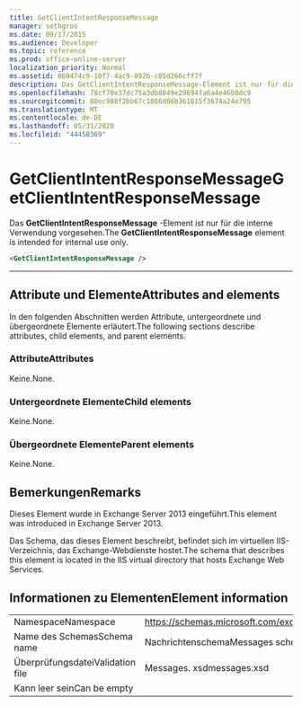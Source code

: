 ```yaml
---
title: GetClientIntentResponseMessage
manager: sethgros
ms.date: 09/17/2015
ms.audience: Developer
ms.topic: reference
ms.prod: office-online-server
localization_priority: Normal
ms.assetid: 069474c9-10f7-4ac9-892b-c85d266cff7f
description: Das GetClientIntentResponseMessage-Element ist nur für die interne Verwendung vorgesehen.
ms.openlocfilehash: 78cf70e37dc75a3db8849e29694fa6a4e4600dc9
ms.sourcegitcommit: 88ec988f2bb67c1866d06b361615f3674a24e795
ms.translationtype: MT
ms.contentlocale: de-DE
ms.lasthandoff: 05/31/2020
ms.locfileid: "44458369"
---
```

# <a name="getclientintentresponsemessage"></a><span data-ttu-id="6f4e2-103">GetClientIntentResponseMessage</span><span class="sxs-lookup"><span data-stu-id="6f4e2-103">GetClientIntentResponseMessage</span></span>

<span data-ttu-id="6f4e2-104">Das **GetClientIntentResponseMessage** -Element ist nur für die interne Verwendung vorgesehen.</span><span class="sxs-lookup"><span data-stu-id="6f4e2-104">The **GetClientIntentResponseMessage** element is intended for internal use only.</span></span> 
  
```XML
<GetClientIntentResponseMessage />
```

 ****
## <a name="attributes-and-elements"></a><span data-ttu-id="6f4e2-105">Attribute und Elemente</span><span class="sxs-lookup"><span data-stu-id="6f4e2-105">Attributes and elements</span></span>

<span data-ttu-id="6f4e2-106">In den folgenden Abschnitten werden Attribute, untergeordnete und übergeordnete Elemente erläutert.</span><span class="sxs-lookup"><span data-stu-id="6f4e2-106">The following sections describe attributes, child elements, and parent elements.</span></span>
  
### <a name="attributes"></a><span data-ttu-id="6f4e2-107">Attribute</span><span class="sxs-lookup"><span data-stu-id="6f4e2-107">Attributes</span></span>

<span data-ttu-id="6f4e2-108">Keine.</span><span class="sxs-lookup"><span data-stu-id="6f4e2-108">None.</span></span>
  
### <a name="child-elements"></a><span data-ttu-id="6f4e2-109">Untergeordnete Elemente</span><span class="sxs-lookup"><span data-stu-id="6f4e2-109">Child elements</span></span>

<span data-ttu-id="6f4e2-110">Keine.</span><span class="sxs-lookup"><span data-stu-id="6f4e2-110">None.</span></span>
  
### <a name="parent-elements"></a><span data-ttu-id="6f4e2-111">Übergeordnete Elemente</span><span class="sxs-lookup"><span data-stu-id="6f4e2-111">Parent elements</span></span>

<span data-ttu-id="6f4e2-112">Keine.</span><span class="sxs-lookup"><span data-stu-id="6f4e2-112">None.</span></span>
  
## <a name="remarks"></a><span data-ttu-id="6f4e2-113">Bemerkungen</span><span class="sxs-lookup"><span data-stu-id="6f4e2-113">Remarks</span></span>

<span data-ttu-id="6f4e2-114">Dieses Element wurde in Exchange Server 2013 eingeführt.</span><span class="sxs-lookup"><span data-stu-id="6f4e2-114">This element was introduced in Exchange Server 2013.</span></span>
  
<span data-ttu-id="6f4e2-115">Das Schema, das dieses Element beschreibt, befindet sich im virtuellen IIS-Verzeichnis, das Exchange-Webdienste hostet.</span><span class="sxs-lookup"><span data-stu-id="6f4e2-115">The schema that describes this element is located in the IIS virtual directory that hosts Exchange Web Services.</span></span>
  
## <a name="element-information"></a><span data-ttu-id="6f4e2-116">Informationen zu Elementen</span><span class="sxs-lookup"><span data-stu-id="6f4e2-116">Element information</span></span>

|||
|:-----|:-----|
|<span data-ttu-id="6f4e2-117">Namespace</span><span class="sxs-lookup"><span data-stu-id="6f4e2-117">Namespace</span></span>  <br/> |https://schemas.microsoft.com/exchange/services/2006/messages  <br/> |
|<span data-ttu-id="6f4e2-118">Name des Schemas</span><span class="sxs-lookup"><span data-stu-id="6f4e2-118">Schema name</span></span>  <br/> |<span data-ttu-id="6f4e2-119">Nachrichtenschema</span><span class="sxs-lookup"><span data-stu-id="6f4e2-119">Messages schema</span></span>  <br/> |
|<span data-ttu-id="6f4e2-120">Überprüfungsdatei</span><span class="sxs-lookup"><span data-stu-id="6f4e2-120">Validation file</span></span>  <br/> |<span data-ttu-id="6f4e2-121">Messages. xsd</span><span class="sxs-lookup"><span data-stu-id="6f4e2-121">messages.xsd</span></span>  <br/> |
|<span data-ttu-id="6f4e2-122">Kann leer sein</span><span class="sxs-lookup"><span data-stu-id="6f4e2-122">Can be empty</span></span>  <br/> ||
   

